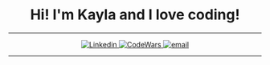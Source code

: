 <h1 align="center">Hi! I'm Kayla and I love coding!</h1>

***

<p align="center">
  <a href="https://www.linkedin.com/in/kayla-durrett/">
    <img
      alt="Linkedin"
      src="https://img.shields.io/badge/linkedin-%230077B5.svg?style=for-the-badge&logo=linkedin&logoColor=white"
    />
  </a>
  <a href="https://www.codewars.com/users/krdurrett">
    <img
      alt="CodeWars"
      src="https://img.shields.io/badge/Codewars-B1361E?style=for-the-badge&logo=codewars&logoColor=grey"
    />
  </a>
  <a href="mailto:kayla.durrett@gmail.com">
    <img
      alt="email"
      src="https://img.shields.io/badge/Gmail-D14836?style=for-the-badge&logo=gmail&logoColor=white"
    />
  </a>
</p>

***

<!--
**krdurrett/krdurrett** is a ✨ _special_ ✨ repository because its `README.md` (this file) appears on your GitHub profile.

Here are some ideas to get you started:

- 🔭 I’m currently working on ...
- 🌱 I’m currently learning ...
- 👯 I’m looking to collaborate on ...
- 🤔 I’m looking for help with ...
- 💬 Ask me about ...
- 📫 How to reach me: ...
- 😄 Pronouns: ...
- ⚡ Fun fact: ...
-->

